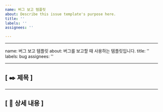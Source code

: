 ```yaml
---
name: 버그 보고 템플릿
about: Describe this issue template's purpose here.
title: ''
labels: ''
assignees: ''

---
```


---
name: 버그 보고 템플릿
about: 버그를 보고할 때 사용하는 템플릿입니다.
title: ''
labels: bug
assignees: ''

---

## [ ✒️ 제목 ]

---

## [ 📄 상세 내용 ]
